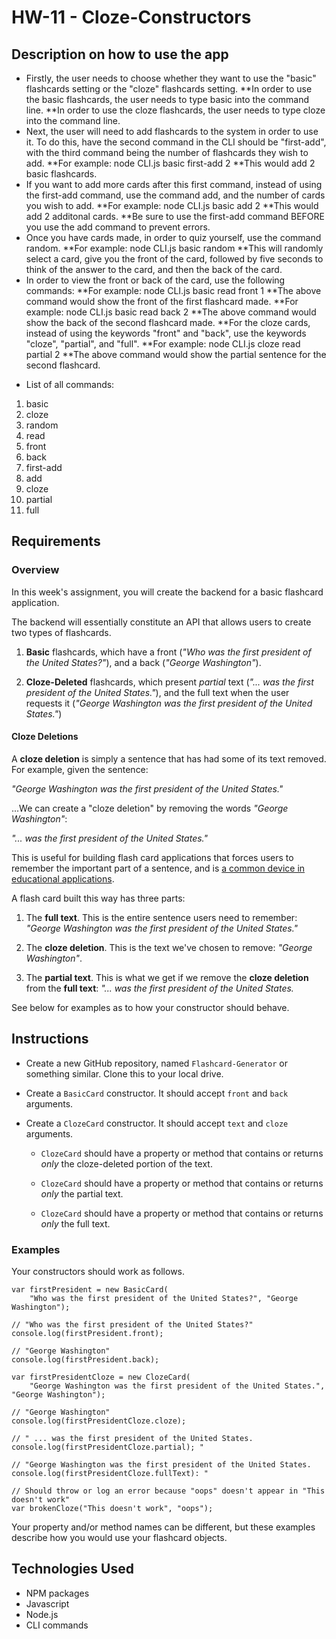 # HW-11 - Cloze-Constructors

## Description on how to use the app

- Firstly, the user needs to choose whether they want to use the "basic" flashcards setting or the "cloze" flashcards setting.
  **In order to use the basic flashcards, the user needs to type basic into the command line.
  **In order to use the cloze flashcards, the user needs to type cloze into the command line. 
- Next, the user will need to add flashcards to the system in order to use it. To do this, have the second command in the CLI should be "first-add", with the third command being the number of flashcards they wish to add.
  **For example: node CLI.js basic first-add 2
  **This would add 2 basic flashcards.
- If you want to add more cards after this first command, instead of using the first-add command, use the command add, and the number of cards you wish to add.
  **For example: node CLI.js basic add 2
  **This would add 2 additonal cards.
  **Be sure to use the first-add command BEFORE you use the add command to prevent errors.
- Once you have cards made, in order to quiz yourself, use the command random.
  **For example: node CLI.js basic random
  **This will randomly select a card, give you the front of the card, followed by five seconds to think of the answer to the card, and then the back of the card. 
- In order to view the front or back of the card, use the following commands:
  **For example: node CLI.js basic read front 1
  **The above command would show the front of the first flashcard made.
  **For example: node CLI.js basic read back 2
  **The above command would show the back of the second flashcard made. 
  **For the cloze cards, instead of using the keywords "front" and "back", use the keywords "cloze", "partial", and "full". 
  **For example: node CLI.js cloze read partial 2
  **The above command would show the partial sentence for the second flashcard. 
  
* List of all commands:
1. basic
2. cloze
3. random
4. read
5. front
6. back
7. first-add
8. add
9. cloze
10. partial
11. full

## Requirements

### Overview

In this week's assignment, you will create the backend for a basic flashcard application.

The backend will essentially constitute an API that allows users to create two types of flashcards.

1. **Basic** flashcards, which have a front (_"Who was the first president of the United States?"_), and a back (_"George Washington"_).

2. **Cloze-Deleted** flashcards, which present _partial_ text (_"... was the first president of the United States."_), and the full text when the user requests it (_"George Washington was the first president of the United States."_)

#### Cloze Deletions

A **cloze deletion** is simply a sentence that has had some of its text removed. For example, given the sentence:

_"George Washington was the first president of the United States."_

...We can create a "cloze deletion" by removing the words _"George Washington"_:

_"... was the first president of the United States."_

This is useful for building flash card applications that forces users to remember the important part of a sentence, and is [a common device in educational applications](https://en.wikipedia.org/wiki/Cloze_test).

A flash card built this way has three parts:

1. The **full text**. This is the entire sentence users need to remember:  _"George Washington was the first president of the United States."_

2. The **cloze deletion**. This is the text we've chosen to remove: _"George Washington"_.

3. The **partial text**. This is what we get if we remove the **cloze deletion** from the **full text**: _"... was the first president of the United States._

See below for examples as to how your constructor should behave.

## Instructions

* Create a new GitHub repository, named `Flashcard-Generator` or something similar. Clone this to your local drive.

* Create a `BasicCard` constructor. It should accept `front` and `back` arguments.

* Create a `ClozeCard` constructor. It should accept `text` and `cloze` arguments.

  * `ClozeCard` should have a property or method that contains or returns _only_ the cloze-deleted portion of the text.

  * `ClozeCard` should have a property or method that contains or returns _only_ the partial text.

  * `ClozeCard` should have a property or method that contains or returns _only_ the full text.


### Examples

Your constructors should work as follows.

```
var firstPresident = new BasicCard(
    "Who was the first president of the United States?", "George Washington");

// "Who was the first president of the United States?"
console.log(firstPresident.front); 

// "George Washington"
console.log(firstPresident.back); 

var firstPresidentCloze = new ClozeCard(
    "George Washington was the first president of the United States.", "George Washington");

// "George Washington"
console.log(firstPresidentCloze.cloze); 

// " ... was the first president of the United States.
console.log(firstPresidentCloze.partial); "

// "George Washington was the first president of the United States.
console.log(firstPresidentCloze.fullText): "

// Should throw or log an error because "oops" doesn't appear in "This doesn't work"
var brokenCloze("This doesn't work", "oops"); 
```

Your property and/or method names can be different, but these examples describe how you would use your flashcard objects. 


## Technologies Used

- NPM packages
- Javascript
- Node.js
- CLI commands
